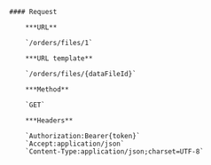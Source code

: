     #### Request

        ***URL**

        `/orders/files/1`

        ***URL template**

        `/orders/files/{dataFileId}`

        ***Method**

        `GET`

        ***Headers**

        `Authorization:Bearer{token}`
        `Accept:application/json`
        `Content-Type:application/json;charset=UTF-8`
